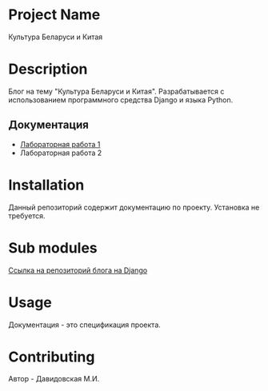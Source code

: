 # Project Name

Культура Беларуси и Китая

# Description

Блог на тему "Культура Беларуси и Китая". Разрабатывается с использованием программного средства Django и языка Python.

## Документация

* [Лабораторная работа 1](https://docs.google.com/document/d/182Lsnty8msMMDBj9pg8pH2WT3VFy0ENO5f0Wt09TOmQ/edit?usp=sharing)
* Лабораторная работа 2

# Installation

Данный репозиторий содержит документацию по проекту. Установка не требуется.

# Sub modules

[Ссылка на репозиторий блога на Django](https://github.com/fpmi-hci-2024/project14-web-maryiad6)

# Usage

Документация - это спецификация проекта.

# Contributing

Автор - Давидовская М.И.